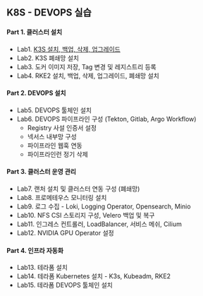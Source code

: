 ## K8S - DEVOPS 실습

#### Part 1. 클러스터 설치
  - Lab1. [K3S 설치, 백업, 삭제, 업그레이드](./Lab1-K3S설치,백업,삭제,업그레이드.md)
  - Lab2. K3S 폐쇄망 설치
  - Lab3. 도커 이미지 저장, Tag 변경 및 레지스트리 등록
  - Lab4. RKE2 설치, 백업, 삭제, 업그레이드, 폐쇄망 설치

#### Part 2. DEVOPS 설치
  - Lab5. DEVOPS 툴체인 설치
  - Lab6. DEVOPS 파이프라인 구성 (Tekton, Gitlab, Argo Workflow)
    - Registry 사설 인증서 설정
	- 넥서스 내부망 구성
	- 파이프라인 웹훅 연동
	- 파이프라인런 정기 삭제

#### Part 3. 클러스터 운영 관리
  - Lab7. 랜처 설치 및 클러스터 연동 구성 (폐쇄망)
  - Lab8. 프로메테우스 모니터링 설치
  - Lab9. 로그 수집 - Loki, Logging Operator, Opensearch, Minio
  - Lab10. NFS CSI 스토리지 구성, Velero 백업 및 복구
  - Lab11. 인그레스 컨트롤러, LoadBalancer, 서비스 메쉬, Cilium
  - Lab12. NVIDIA GPU Operator 설정


#### Part 4. 인프라 자동화
  - Lab13. 테라폼 설치
  - Lab14. 테라폼 Kubernetes  설치 - K3s, Kubeadm, RKE2
  - Lab15. 테라폼 DEVOPS 툴체인 설치
